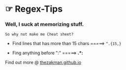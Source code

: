 
☞ Regex-Tips 
==================================
### Well, I suck at memorizing stuff.
```
So why not make me Cheat sheet?
```



* Find lines that has more than 15 chars =====>  `^.{15,}`

* Fing anything before ":" =====> **.*:**


Find out more @ [thezakman.github.io](http://thezakman.github.io/)

